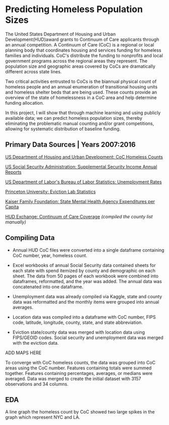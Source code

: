 # Predicting Homeless Population Sizes 

The United States Department of Housing and Urban Development(HUD)award grants to Continuum of Care applicants through an annual competition. A Continuum of Care (CoC) is a regional or local planning body that coordinates housing and services funding for homeless families and individuals. CoC's distribute the funding to nonprofits and local government programs across the regional areas they represent. The population size and geographic areas covered by CoCs are dramatically different across state lines. 

Two critical activities entrusted to CoCs is the biannual physical count of homeless people and an annual enumeration of transitional housing units and homeless shelter beds that are being used. These counts provide an overview of the state of homelessness in a CoC area and help determine funding allocation. 

In this project, I will show that through machine learning and using publicly available data; we can predict homeless population sizes, thereby eliminating the problematic manual counting and/or grant competitions, allowing for systematic distribution of baseline funding. 

## Primary Data Sources | Years 2007:2016

[US Department of Housing and Urban Development: CoC Homeless Counts](https://www.hudexchange.info/resource/3031/pit-and-hic-data-since-2007/)

[US Social Security Administration: Supplemental Security Income Annual Reports](https://www.ssa.gov/policy/docs/statcomps/ssi_sc/2016/index.html) 

[US Department of Labor's Bureau of Labor Statistics: Unemployment Rates](https://www.kaggle.com/jayrav13/unemployment-by-county-us/data)

[Princeton University: Eviction Lab Statistics](https://data-downloads.evictionlab.org/)

[Kaiser Family Foundation: State Mental Health Agency Expenditures per Capita](https://www.kff.org/other/state-indicator/smha-expenditures-per-capita/?currentTimeframe=0&sortModel=%7B%22colId%22:%22Location%22,%22sort%22:%22asc%22%7D)


[HUD Exchange: Continuum of Care Coverage](https://www.hudexchange.info/resource/4981/fy-2016-continuums-of-care-names-and-numbers/)
*(compiled the county list manually)*

## Compiling Data 

- Annual HUD CoC files were converted into a single dataframe containing CoC number, year, homeless count. 

- Excel workbooks of annual Social Security data contained sheets for each state with spend itemized by county and demographic on each sheet. The data from 50 pages of each workbook were combined into dataframes, reformatted, and the year was added. The annual data was concatenated into one dataframe. 

- Unemployment data was already compiled via Kaggle, state and county data was reformatted and the monthly items were grouped into annual averages. 

- Location data was compiled into a dataframe with CoC number, FIPS code, latitude, longitude, county, state, and state abbreviation.

- Eviction state/county data was merged with location data using FIPS/GEOID codes. Social security and unemployment data was merged with the eviction data.  

ADD MAPS HERE
 
To converge with CoC homeless counts, the data was grouped into CoC areas using the CoC number. Features containing totals were summed together. Features containing percentages, averages, or medians were averaged. Data was merged to create the initial dataset with 3157 observations and 34 columns. 

## EDA

A line graph the homeless count by CoC showed two large spikes in the graph which represent NYC and LA. 





